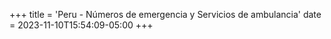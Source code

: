 +++
title = 'Peru - Números de emergencia y Servicios de ambulancia'
date = 2023-11-10T15:54:09-05:00
+++

